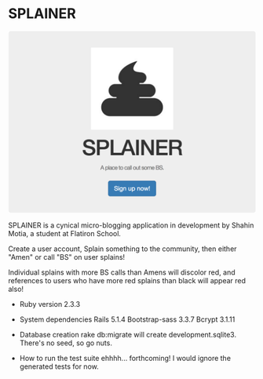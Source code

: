 # SPLAINER

![Splainer_HomeScreen](app/assets/images/screenshots/home.png "Splainer HomeScreen")

SPLAINER is a cynical micro-blogging application in development by Shahin Motia, a student at Flatiron School.

Create a user account, Splain something to the community, then either "Amen" or call "BS" on user splains!  

Individual splains with more BS calls than Amens will discolor red, and references to users who have more red splains than black will appear red also!

* Ruby version
2.3.3

* System dependencies
Rails 5.1.4
Bootstrap-sass 3.3.7
Bcrypt 3.1.11

* Database creation
rake db:migrate will create development.sqlite3. There's no seed, so go nuts.

* How to run the test suite
ehhhh... forthcoming!  I would ignore the generated tests for now.
